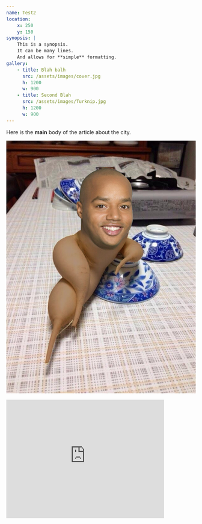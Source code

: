 ```yaml
---
name: Test2
location:
    x: 250
    y: 150
synopsis: |
    This is a synopsis.
    It can be many lines.
    And allows for **simple** formatting.
gallery:
    - title: Blah balh
      src: /assets/images/cover.jpg
      h: 1200
      w: 900
    - title: Second Blah
      src: /assets/images/Turknip.jpg
      h: 1200
      w: 900
---
```


Here is the **main** body of the article about the city.

![Blah blah](/assets/images/Turknip.jpg)

<iframe width="420" height="315" src="https://www.youtube.com/embed/diaCHYO7haY" frameborder="0" allowfullscreen></iframe>
